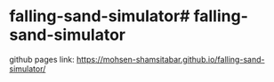 # falling-sand-simulator# falling-sand-simulator

github pages link: https://mohsen-shamsitabar.github.io/falling-sand-simulator/

